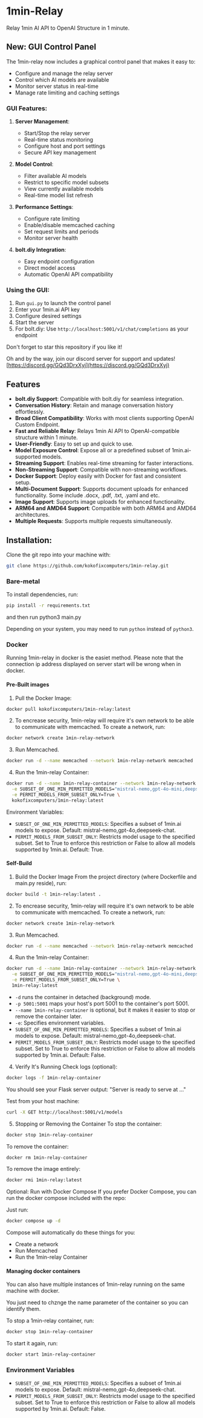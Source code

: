# 1min-Relay
Relay 1min AI API to OpenAI Structure in 1 minute.

## New: GUI Control Panel
The 1min-relay now includes a graphical control panel that makes it easy to:
- Configure and manage the relay server
- Control which AI models are available
- Monitor server status in real-time
- Manage rate limiting and caching settings

### GUI Features:
1. **Server Management**:
   - Start/Stop the relay server
   - Real-time status monitoring
   - Configure host and port settings
   - Secure API key management

2. **Model Control**:
   - Filter available AI models
   - Restrict to specific model subsets
   - View currently available models
   - Real-time model list refresh

3. **Performance Settings**:
   - Configure rate limiting
   - Enable/disable memcached caching
   - Set request limits and periods
   - Monitor server health

4. **bolt.diy Integration**:
   - Easy endpoint configuration
   - Direct model access
   - Automatic OpenAI API compatibility

### Using the GUI:
1. Run `gui.py` to launch the control panel
2. Enter your 1min.ai API key
3. Configure desired settings
4. Start the server
5. For bolt.diy: Use `http://localhost:5001/v1/chat/completions` as your endpoint

Don't forget to star this repository if you like it! 

Oh and by the way, join our discord server for support and updates!
[https://discord.gg/GQd3DrxXyj](https://discord.gg/GQd3DrxXyj)

## Features
- **bolt.diy Support**: Compatible with bolt.diy for seamless integration.
- **Conversation History**: Retain and manage conversation history effortlessly.
- **Broad Client Compatibility**: Works with most clients supporting OpenAI Custom Endpoint.
- **Fast and Reliable Relay**: Relays 1min AI API to OpenAI-compatible structure within 1 minute.
- **User-Friendly**: Easy to set up and quick to use.
- **Model Exposure Control**: Expose all or a predefined subset of 1min.ai-supported models.
- **Streaming Support**: Enables real-time streaming for faster interactions.
- **Non-Streaming Support**: Compatible with non-streaming workflows.
- **Docker Support**: Deploy easily with Docker for fast and consistent setup.
- **Multi-Document Support**: Supports document uploads for enhanced functionality. Some include .docx, .pdf, .txt, .yaml and etc.
- **Image Support**: Supports image uploads for enhanced functionality.
- **ARM64 and AMD64 Support**: Compatible with both ARM64 and AMD64 architectures.
- **Multiple Requests**: Supports multiple requests simultaneously.


## Installation:

Clone the git repo into your machine with:
```bash
git clone https://github.com/kokofixcomputers/1min-relay.git
```

### Bare-metal

To install dependencies, run:
```bash
pip install -r requirements.txt
```

and then run python3 main.py

Depending on your system, you may need to run `python` instead of `python3`.

### Docker
Running 1min-relay in docker is the easiet method. Please note that the connection ip address displayed on server start will be wrong when in docker.

#### Pre-Built images

1. Pull the Docker Image:
```bash
docker pull kokofixcomputers/1min-relay:latest
```

2. To encrease security, 1min-relay will require it's own network to be able to communicate with memcached.
To create a network, run:
```bash
docker network create 1min-relay-network
```

3. Run Memcached.
```bash
docker run -d --name memcached --network 1min-relay-network memcached
```

4. Run the 1min-relay Container:
```bash
docker run -d --name 1min-relay-container --network 1min-relay-network -p 5001:5001 \
  -e SUBSET_OF_ONE_MIN_PERMITTED_MODELS="mistral-nemo,gpt-4o-mini,deepseek-chat" \
  -e PERMIT_MODELS_FROM_SUBSET_ONLY=True \
  kokofixcomputers/1min-relay:latest
```
Environment Variables:

- `SUBSET_OF_ONE_MIN_PERMITTED_MODELS`: Specifies a subset of 1min.ai models to expose. Default: mistral-nemo,gpt-4o,deepseek-chat.
- `PERMIT_MODELS_FROM_SUBSET_ONLY`: Restricts model usage to the specified subset. Set to True to enforce this restriction or False to allow all models supported by 1min.ai. Default: True.


#### Self-Build

1. Build the Docker Image
From the project directory (where Dockerfile and main.py reside), run:

```bash
docker build -t 1min-relay:latest .
```

2. To encrease security, 1min-relay will require it's own network to be able to communicate with memcached.
To create a network, run:
```bash
docker network create 1min-relay-network
```

3. Run Memcached.
```bash
docker run -d --name memcached --network 1min-relay-network memcached
```

4. Run the 1min-relay Container:
```bash
docker run -d --name 1min-relay-container --network 1min-relay-network -p 5001:5001 \
  -e SUBSET_OF_ONE_MIN_PERMITTED_MODELS="mistral-nemo,gpt-4o-mini,deepseek-chat" \
  -e PERMIT_MODELS_FROM_SUBSET_ONLY=True \
  1min-relay:latest
```

- `-d` runs the container in detached (background) mode.
- `-p 5001:5001` maps your host's port 5001 to the container's port 5001.
- `--name 1min-relay-container` is optional, but it makes it easier to stop or remove the container later.
- `-e`: Specifies environment variables.
- `SUBSET_OF_ONE_MIN_PERMITTED_MODELS`: Specifies a subset of 1min.ai models to expose. Default: mistral-nemo,gpt-4o,deepseek-chat.
- `PERMIT_MODELS_FROM_SUBSET_ONLY`: Restricts model usage to the specified subset. Set to True to enforce this restriction or False to allow all models supported by 1min.ai. Default: False.


4. Verify It's Running
Check logs (optional):

```bash
docker logs -f 1min-relay-container
```
You should see your Flask server output: "Server is ready to serve at ..."

Test from your host machine:

```bash
curl -X GET http://localhost:5001/v1/models
```

5. Stopping or Removing the Container
To stop the container:

```bash
docker stop 1min-relay-container
```

To remove the container:

```bash
docker rm 1min-relay-container
```

To remove the image entirely:

```bash
docker rmi 1min-relay:latest
```

Optional: Run with Docker Compose
If you prefer Docker Compose, you can run the docker compose included with the repo:

Just run:

```bash
docker compose up -d
```
Compose will automatically do these things for you:
- Create a network
- Run Memcached
- Run the 1min-relay Container

#### Managing docker containers
You can also have multiple instances of 1min-relay running on the same machine with docker.

You just need to chznge the name parameter of the container so you can identify them.

To stop a 1min-relay container, run:
```bash
docker stop 1min-relay-container
```
To start it again, run:
```bash
docker start 1min-relay-container
```

### Environment Variables
- `SUBSET_OF_ONE_MIN_PERMITTED_MODELS`: Specifies a subset of 1min.ai models to expose. Default: mistral-nemo,gpt-4o,deepseek-chat.
- `PERMIT_MODELS_FROM_SUBSET_ONLY`: Restricts model usage to the specified subset. Set to True to enforce this restriction or False to allow all models supported by 1min.ai. Default: False.
